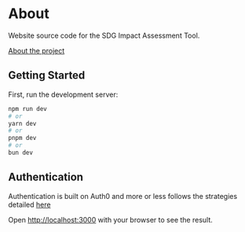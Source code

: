 # About

Website source code for the SDG Impact Assessment Tool.

[About the project](https://sdgimpactassessmenttool.org/en-gb/articles/about)

## Getting Started

First, run the development server:

```bash
npm run dev
# or
yarn dev
# or
pnpm dev
# or
bun dev
```

## Authentication

Authentication is built on Auth0 and more or less follows the strategies detailed [here](https://developer.auth0.com/resources/guides/web-app/nextjs/basic-authentication)





Open [http://localhost:3000](http://localhost:3000) with your browser to see the result.
